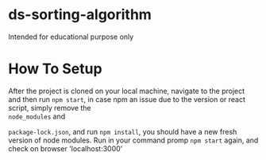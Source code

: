 # ds-sorting-algorithm

Intended for educational purpose only

# How To Setup

After the project is cloned on your local machine, navigate to the project and then run <code>npm start</code>, in case npm an issue due to the version or react script, simply remove the <code> node_modules</code> and

<code>package-lock.json</code>, and run <code>npm install</code>, you should have a new fresh version of node modules. Run in your command promp <code>npm start</code> again, and check on browser 'localhost:3000'
